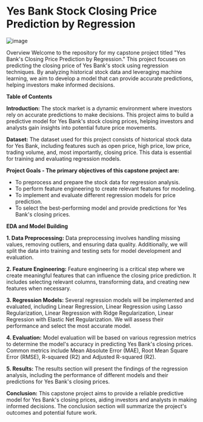 # Yes Bank Stock Closing Price Prediction by Regression

![image](https://github.com/user-attachments/assets/21775751-5c2b-4417-a607-62fab0f374eb)


Overview Welcome to the repository for my capstone project titled "Yes Bank's Closing Price Prediction by Regression." This project focuses on predicting the closing price of Yes Bank's stock using regression techniques. By analyzing historical stock data and leveraging machine learning, we aim to develop a model that can provide accurate predictions, helping investors make informed decisions.

**Table of Contents**

**Introduction:** The stock market is a dynamic environment where investors rely on accurate predictions to make decisions. This project aims to build a predictive model for Yes Bank's stock closing prices, helping investors and analysts gain insights into potential future price movements.

**Dataset:** The dataset used for this project consists of historical stock data for Yes Bank, including features such as open price, high price, low price, trading volume, and, most importantly, closing price. This data is essential for training and evaluating regression models.

**Project Goals - The primary objectives of this capstone project are:**

*  To preprocess and prepare the stock data for regression analysis.
*  To perform feature engineering to create relevant features for modeling.
*  To implement and evaluate different regression models for price prediction.
*  To select the best-performing model and provide predictions for Yes Bank's closing prices.

**EDA and Model Building**

**1. Data Preprocessing:** Data preprocessing involves handling missing values, removing outliers, and ensuring data quality. Additionally, we will split the data into training and testing sets for model development and evaluation.

**2. Feature Engineering:** Feature engineering is a critical step where we create meaningful features that can influence the closing price prediction. It includes selecting relevant columns, transforming data, and creating new features when necessary.

**3. Regression Models:** Several regression models will be implemented and evaluated, including Linear Regression, Linear Regression using Lasso Regularization, Linear Regression with Ridge Regularization, Linear Regression with Elastic Net Regularization. We will assess their performance and select the most accurate model.

**4. Evaluation:** Model evaluation will be based on various regression metrics to determine the model's accuracy in predicting Yes Bank's closing prices. Common metrics include Mean Absolute Error (MAE), Root Mean Square Error (RMSE), R-squared (R2) and Adjusted R-squared (R2).

**5. Results:** The results section will present the findings of the regression analysis, including the performance of different models and their predictions for Yes Bank's closing prices.

**Conclusion:** This capstone project aims to provide a reliable predictive model for Yes Bank's closing prices, aiding investors and analysts in making informed decisions. The conclusion section will summarize the project's outcomes and potential future work.
